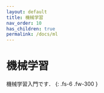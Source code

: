 ```yaml
---
layout: default
title: 機械学習
nav_order: 10
has_children: true
permalink: /docs/ml
---
```


# 機械学習

機械学習入門です．
{: .fs-6 .fw-300 }
